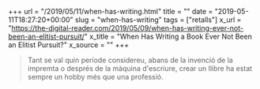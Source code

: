 +++
url = "/2019/05/11/when-has-writing.html"
title = ""
date = "2019-05-11T18:27:20+00:00"
slug = "when-has-writing"
tags = ["retalls"]
x_url = "https://the-digital-reader.com/2019/05/09/when-has-writing-ever-not-been-an-elitist-pursuit/"
x_title = "When Has Writing a Book Ever Not Been an Elitist Pursuit?"
x_source = ""
+++

> Tant se val quin període considereu, abans de la invenció de la impremta o després de la màquina d'escriure, crear un llibre ha estat sempre un hobby més que una professió.